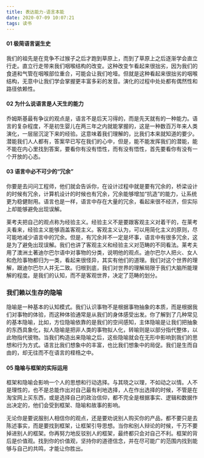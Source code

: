 ```yaml
---
title: 表达能力-语言本能
date: 2020-07-09 10:07:21
tags: 读书
---
```

#### 01 极简语言诞生史
我们的祖先是在竞争不过猴子之后才跑到草原上，而到了草原上之后逐渐学会直立行走。直立行走带来我们咽喉结构的改变。这种改变乍看起来很拙劣，因为我们的食道和气管在咽喉部位重合，可能会让我们呛噎。但就是这种看起来很拙劣的咽喉结构，无意中让我们学会掌握更丰富多彩的发音。演化的过程中处处都有偶然性和路径依赖性。

#### 02 为什么说语言是人天生的能力
乔姆斯基最有争议的观点是，语言不是后天习得的，而是先天就有的一种能力。语言的复杂程度，不是初生婴儿在两三年之内就能掌握的，这是一种数百万年来人类演化，一层层沉淀下来的经验。这意味着我们理解的，比我们本来就知道的要少。潜能我们人人都有，答案早已写在我们的心中，但是，能不能发挥我们的潜能，能不能在内心里找到答案，要看你有没有悟性，而有没有悟性，首先要看你有没有一个开放的心态。

#### 03 语言中必不可少的“冗余”
你要是去问问工程师，他们就会告诉你，在设计过程中就是要有冗余的，桥梁设计的时候有冗余，计算机设计的时候也有冗余，冗余能够增加“抗造”的能力，让系统更为稳健耐用。语言也是一样，语言中存在大量的冗余，看起来很不经济，但实际上却能够避免出现误解。

莱考夫把自己的观点称为经验主义。经验主义不是要跟客观主义对着干的，在莱考夫看来，经验主义能够涵盖客观主义。客观主义认为，可以用简化主义的原则，尽可能地减少语言中的冗余。但是，有冗余并不一定是坏事，语言中有很多冗余，这是为了避免出现误解。我们也讲了客观主义和经验主义对范畴的不同看法。莱考夫用了澳洲土著迪尔巴尔语中对事物的分类，说明他的观点。迪尔巴尔人把火、女人和危险事物都归为一类，看起来很怪异，其实有他们的道理。我们对这个世界的理解，跟迪尔巴尔人并无二致。归根到底，我们对世界的理解局限于我们大脑所能理解的程度。是我们的认知，而不是客观世界，决定了范畴的划分。

### 我们赖以生存的隐喻
隐喻是一种基本的认知模式。我们认识事物不是根据事物抽象的本质，而是根据我们对事物的体验，而这种体验通常是从我们的身体感受出发。你了解到了几种常见的基本隐喻，比如，方位隐喻依靠的是我们的空间感知，主体隐喻是让我们把抽象的东西具象化，拟人隐喻是把非人类的事物拟人化，转喻则是以部分指代整体，以此物指代彼物。当我们构造出来隐喻之后，这些隐喻就会在无形中影响到我们的思想和行为方式。语言比我们想象中的丰富，也比我们想象中的局促。我们是生而自由的，却无往而不在语言的桎梏之中。

#### 05 隐喻与框架的实际运用
框架和隐喻会影响一个人的思想和行动选择。与其晓之以理，不如动之以情。人不是理性的，也不是总能作出对自己最有利地选择，人在作出选择的时候，不管是在淘宝网上买东西，或是选择自己的政治信仰，都不完全是根据事实、逻辑和数据作出决定的，他们会受到框架、隐喻和故事的影响。

无论你是要说服别人相信你的观点，还是要劝说别人购买你的产品，都不要只是去陈述事实，而是要找到框架，让框架引导思想。当你和别人辩论的时候，千万不要掉进别人的框架。你再努力地反驳别人的框架，最终都只会对自己不利。框架的背后是价值观。找到你的价值观，坚持你的道德信念，并在尽可能广的范围内找到能够与自己的共鸣，才能让你胜出。